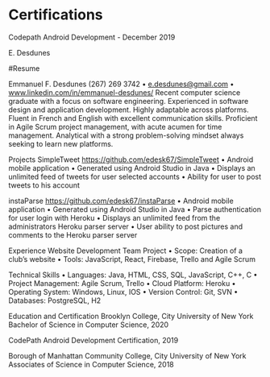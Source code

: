 # Certifications

Codepath Android Development - December 2019

E. Desdunes

#Resume


Emmanuel F. Desdunes
(267) 269 3742 • e.desdunes@gmail.com • www.linkedin.com/in/emmanuel-desdunes/
Recent computer science graduate with a focus on software engineering. Experienced in software design and application development. Highly adaptable across platforms. Fluent in French and English with excellent communication skills. Proficient in Agile Scrum project management, with acute acumen for time management. Analytical with a strong problem-solving mindset always seeking to learn new platforms.

Projects
SimpleTweet
https://github.com/edesk67/SimpleTweet
•	Android mobile application
•	Generated using Android Studio in Java
•	Displays an unlimited feed of tweets for user selected accounts
•	Ability for user to post tweets to his account

instaParse
https://github.com/edesk67/instaParse
•	Android mobile application
•	Generated using Android Studio in Java
•	Parse authentication for user login with Heroku
•	Displays an unlimited feed from the administrators Heroku parser server
•	User ability to post pictures and comments to the Heroku parser server

Experience
Website Development
Team Project
•	Scope: Creation of a club’s website
•	Tools: JavaScript, React, Firebase, Trello and Agile Scrum

Technical Skills
•	Languages: Java, HTML, CSS, SQL, JavaScript, C++, C
•	Project Management: Agile Scrum, Trello
•	Cloud Platform: Heroku	•	Operating System: Windows, Linux, IOS
•	Version Control: Git, SVN
•	Databases: PostgreSQL, H2 

Education and Certification
Brooklyn College, City University of New York
Bachelor of Science in Computer Science, 2020

CodePath Android Development Certification, 2019

Borough of Manhattan Community College, City University of New York
Associates of Science in Computer Science, 2018
